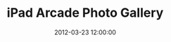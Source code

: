 ---
title: 		iPad Arcade Photo Gallery
date: 		2012-03-23 12:00:00
thumbnail: 	/games/ipad-arcade/ipad-arcade-small.png
category: 	games
tags: 		[games, electronics, software, hardware, woodworking, emulation]
keywords:	[pinball, game, virutual pinball, visual pinball, woodworking, electronics]

layout: 	gallery
project:    ipad-arcade
album: ipad-arcade
---